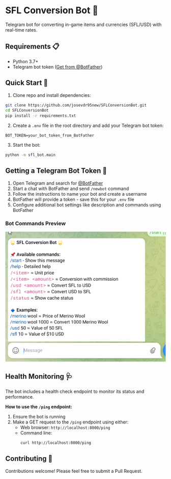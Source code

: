# SFL Conversion Bot 🤖

Telegram bot for converting in-game items and currencies (SFL/USD) with real-time rates.

## Requirements 📋
- Python 3.7+
- Telegram bot token ([Get from @BotFather](https://t.me/BotFather))

## Quick Start 🚀

1. Clone repo and install dependencies:
```bash
git clone https://github.com/josevdr95new/SFLConversionBot.git
cd SFLConversionBot
pip install -r requirements.txt
```

2. Create a `.env` file in the root directory and add your Telegram bot token:
```
BOT_TOKEN=your_bot_token_from_BotFather
```

3. Start the bot:
```bash
python -m sfl_bot.main
```

## Getting a Telegram Bot Token 🔑

1. Open Telegram and search for [@BotFather](https://t.me/BotFather)
2. Start a chat with BotFather and send `/newbot` command
3. Follow the instructions to name your bot and create a username
4. BotFather will provide a token - save this for your `.env` file
5. Configure additional bot settings like description and commands using BotFather

### Bot Commands Preview
![Bot Commands Preview](commands.png)

## Health Monitoring 🩺

The bot includes a health check endpoint to monitor its status and performance.

**How to use the `/ping` endpoint:**

1. Ensure the bot is running
2. Make a GET request to the `/ping` endpoint using either:
   - Web browser: `http://localhost:8000/ping`
   - Command line:
     ```bash
     curl http://localhost:8000/ping
     ```

## Contributing 🤝

Contributions welcome! Please feel free to submit a Pull Request.
